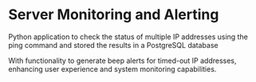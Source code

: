 # Server Monitoring and Alerting
Python application to check the status of multiple IP addresses using the ping command and stored the results in a PostgreSQL database

With functionality to generate beep alerts for timed-out IP addresses, enhancing user experience and 
system monitoring capabilities. 

